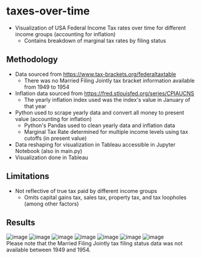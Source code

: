 # taxes-over-time
- Visualization of USA Federal Income Tax rates over time for different income groups (accounting for inflation)
  - Contains breakdown of marginal tax rates by filing status 
## Methodology
- Data sourced from https://www.tax-brackets.org/federaltaxtable
  - There was no Married Filing Jointly tax bracket information available from 1949 to 1954
- Inflation data sourced from https://fred.stlouisfed.org/series/CPIAUCNS
  - The yearly inflation index used was the index's value in January of that year
- Python used to scrape yearly data and convert all money to present value (accounting for inflation)
  - Python's Pandas used to clean yearly data and inflation data
  - Marginal Tax Rate determined for multiple income levels using tax cutoffs (in present value) 
- Data reshaping for visualization in Tableau accessible in Jupyter Notebook (also in main.py) 
- Visualization done in Tableau

## Limitations
- Not reflective of true tax paid by different income groups
  - Omits capital gains tax, sales tax, property tax, and tax loopholes (among other factors)

## Results
![image](https://user-images.githubusercontent.com/6019805/89320873-179b4180-d650-11ea-9d52-50f91ef00dae.png)
![image](https://user-images.githubusercontent.com/6019805/89321795-5e3d6b80-d651-11ea-9f4d-b252b93eb13d.png)
![image](https://user-images.githubusercontent.com/6019805/89321803-609fc580-d651-11ea-93c5-226d8f991631.png)
![image](https://user-images.githubusercontent.com/6019805/89321811-62698900-d651-11ea-8b03-f4818b975ae3.png)
![image](https://user-images.githubusercontent.com/6019805/89320927-2e419880-d650-11ea-9ea3-460b2f39eebf.png)
![image](https://user-images.githubusercontent.com/6019805/89321000-57fabf80-d650-11ea-9dde-0d63f2c690a5.png)
![image](https://user-images.githubusercontent.com/6019805/89322172-dc9a0d80-d651-11ea-91e2-1e9bd0b3a09f.png)
<br/>
Please note that the Married Filing Jointly tax filing status data was not available between 1949 and 1954.

